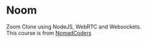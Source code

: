 # Noom
Zoom Clone using NodeJS, WebRTC and Websockets.  
This course is from [NomadCoders](https://nomadcoders.co/)